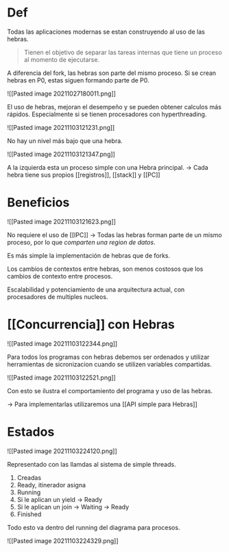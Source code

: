 # Def

Todas las aplicaciones modernas se estan construyendo al uso de las hebras.

> Tienen el objetivo de separar las tareas internas que tiene un proceso al momento de ejecutarse. 

A diferencia del fork, las hebras son parte del mismo proceso. Si se crean hebras en P0, estas siguen formando parte de P0.

![[Pasted image 20211027180011.png]]

El uso de  hebras, mejoran el desempeño y se pueden obtener calculos más rápidos. Especialmente si se tienen procesadores con hyperthreading.

![[Pasted image 20211103121231.png]]

No hay un nivel más bajo que una hebra. 

![[Pasted image 20211103121347.png]]

A la izquierda esta un proceso simple con una Hebra principal.
-> Cada hebra tiene sus propios [[registros]], [[stack]] y [[PC]]

# Beneficios
![[Pasted image 20211103121623.png]]

No requiere el uso de [[IPC]] -> Todas las hebras forman parte de un mismo proceso, por lo que _comparten una region de datos_.

Es más simple la implementación de hebras que de forks. 

Los cambios de contextos entre hebras, son menos costosos que los cambios de contexto entre procesos. 

Escalabilidad y potenciamiento de una arquitectura actual, con procesadores de multiples nucleos. 

# [[Concurrencia]] con Hebras

![[Pasted image 20211103122344.png]]

Para todos los programas con hebras debemos ser ordenados y utilizar herramientas de sicronizacion cuando se utilizen variables compartidas.

![[Pasted image 20211103122521.png]]

Con esto se ilustra el comportamiento del programa y uso de las hebras.

-> Para implementarlas utilizaremos una [[API simple para Hebras]]

# Estados

![[Pasted image 20211103224120.png]]

Representado con las llamdas al sistema de simple threads. 

1. Creadas
2. Ready, itinerador asigna
3. Running 
4. Si le aplican un yield -> Ready
4. Si le aplican un join -> Waiting -> Ready
5. Finished

Todo esto va dentro del running del diagrama para procesos.

![[Pasted image 20211103224329.png]]

